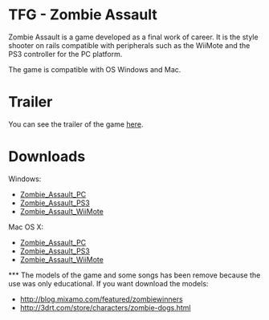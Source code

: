 TFG - Zombie Assault
==================

Zombie Assault is a game developed as a final work of career. It is the style shooter on rails compatible with peripherals such as the WiiMote and the PS3 controller for the PC platform.

The game is compatible with OS Windows and Mac.

Trailer
==================
You can see the trailer of the game [here](https://www.youtube.com).

Downloads
==================
Windows:
* [Zombie_Assault_PC](https://mega.co.nz/#!jgJAgKrR!cxD5Ky560fZbnwMMFavyXykuYlj2t3N5OJbbmY-CGaQ)
* [Zombie_Assault_PS3](https://mega.co.nz/#!fh5FhDjb!tbFFodcsX-LIopV9LfmdywFYXfther1S1JC9iz2I8-U)
* [Zombie_Assault_WiiMote](https://mega.co.nz/#!ug4EySiK!mafqCSP3AGRAQcRNGWKWlK_wi8kw4YPjnAHMpBgTBus)

Mac OS X:
* [Zombie_Assault_PC](https://mega.co.nz/#!ChREFZyS!w3Q-Xa9ZeYe20xcmaZJcMOlcPCOhq73QApRLVkfYkGU)
* [Zombie_Assault_PS3](https://mega.co.nz/#!P9BzjKTK!hMBIZIRLTJsfKvvT2ty-9_fEe3m8Hmzwja81MbIsFwI)
* [Zombie_Assault_WiiMote](https://mega.co.nz/#!e8hEUIqY!LEXebQmf2aIG96IH7qahJydt33jt5WYvhMODHLc4kys)


*** The models of the game and some songs has been remove because the use was only educational. 
If you want download the models: 
* http://blog.mixamo.com/featured/zombiewinners
* http://3drt.com/store/characters/zombie-dogs.html
